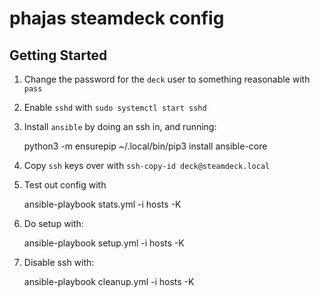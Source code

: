 # phajas steamdeck config

## Getting Started

1. Change the password for the `deck` user to something reasonable with `pass`
2. Enable `sshd` with `sudo systemctl start sshd`
3. Install `ansible` by doing an ssh in, and running:

    python3 -m ensurepip
    ~/.local/bin/pip3 install ansible-core

4. Copy `ssh` keys over with `ssh-copy-id deck@steamdeck.local`
5. Test out config with 

    ansible-playbook stats.yml -i hosts -K

6. Do setup with:

    ansible-playbook setup.yml -i hosts -K

7. Disable ssh with:

    ansible-playbook cleanup.yml -i hosts -K
